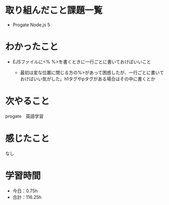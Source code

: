 # 取り組んだこと課題一覧
- Progate Node.js 5
# わかったこと
- EJSファイルに<% %>を書くときに一行ごとに書いておけばいいこと

    - 最初は変な位置に閉じる方の%>があって困惑したが、一行ごとに書いておけばいい気がした。h1タグやpタグがある場合はその中に書くとか
# 次やること
progate　英語学習
# 感じたこと
なし
# 学習時間
- 今日：0.75h
- 合計：116.25h